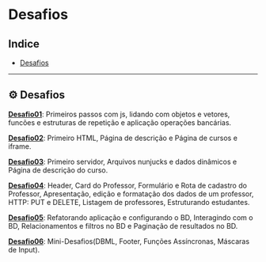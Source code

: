 # Desafios

## Indice
- [Desafios](#-desafios)


---

## ⚙ Desafios

[**Desafio01**](https://github.com/Rocketseat/bootcamp-launchbase-desafios-01): Primeiros passos com js, lidando com objetos e vetores, funcões e estruturas de repetição e aplicação operações bancárias.

[**Desafio02**](https://github.com/Rocketseat/bootcamp-launchbase-desafios-02): Primeiro HTML, Página de descrição e Página de cursos e iframe.

[**Desafio03**](https://github.com/Rocketseat/bootcamp-launchbase-desafios-03): Primeiro servidor, Arquivos nunjucks e dados dinâmicos e Página de descrição do curso.

[**Desafio04**](https://github.com/Rocketseat/bootcamp-launchbase-desafios-04): Header, Card do Professor, Formulário e Rota de cadastro do Professor, Apresentação, edição e formatação dos dados de um professor, HTTP: PUT e DELETE, Listagem de professores, Estruturando estudantes.

[**Desafio05**](https://github.com/Rocketseat/bootcamp-launchbase-desafios-05): Refatorando aplicação e configurando o BD, Interagindo com o BD, Relacionamentos e filtros no BD e Paginação de resultados no BD.

[**Desafio06**](https://github.com/Rocketseat/bootcamp-launchbase-desafios-06): Mini-Desafios(DBML, Footer, Funções Assíncronas, Máscaras de Input).



